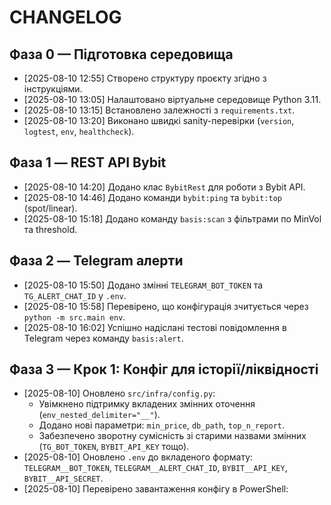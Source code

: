 ﻿# CHANGELOG

## Фаза 0 — Підготовка середовища
- [2025-08-10 12:55] Створено структуру проєкту згідно з інструкціями.
- [2025-08-10 13:05] Налаштовано віртуальне середовище Python 3.11.
- [2025-08-10 13:15] Встановлено залежності з `requirements.txt`.
- [2025-08-10 13:20] Виконано швидкі sanity-перевірки (`version`, `logtest`, `env`, `healthcheck`).

## Фаза 1 — REST API Bybit
- [2025-08-10 14:20] Додано клас `BybitRest` для роботи з Bybit API.
- [2025-08-10 14:46] Додано команди `bybit:ping` та `bybit:top` (spot/linear).
- [2025-08-10 15:18] Додано команду `basis:scan` з фільтрами по MinVol та threshold.

## Фаза 2 — Telegram алерти
- [2025-08-10 15:50] Додано змінні `TELEGRAM_BOT_TOKEN` та `TG_ALERT_CHAT_ID` у `.env`.
- [2025-08-10 15:58] Перевірено, що конфігурація зчитується через `python -m src.main env`.
- [2025-08-10 16:02] Успішно надіслані тестові повідомлення в Telegram через команду `basis:alert`.

## Фаза 3 — Крок 1: Конфіг для історії/ліквідності
- [2025-08-10] Оновлено `src/infra/config.py`:
  - Увімкнено підтримку вкладених змінних оточення (`env_nested_delimiter="__"`).
  - Додано нові параметри: `min_price`, `db_path`, `top_n_report`.
  - Забезпечено зворотну сумісність зі старими назвами змінних (`TG_BOT_TOKEN`, `BYBIT_API_KEY` тощо).
- [2025-08-10] Оновлено `.env` до вкладеного формату: `TELEGRAM__BOT_TOKEN`, `TELEGRAM__ALERT_CHAT_ID`, `BYBIT__API_KEY`, `BYBIT__API_SECRET`.
- [2025-08-10] Перевірено завантаження конфігу в PowerShell:

